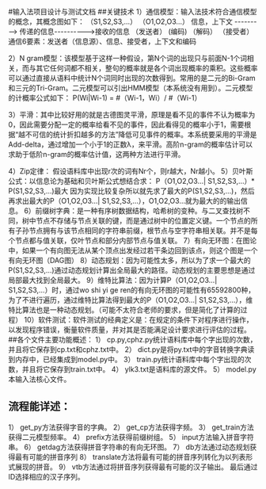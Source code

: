 #输入法项目设计与测试文档
##关键技术
1）通信模型：输入法技术符合通信模型的概念，其概念图如下：
				（S1,S2,S3,…）		（O1,O2,O3…）
	信息，上下文 ---------> 传递的信息---------->接收的信息
	（发送者）	  (编码)			  （解码） （接受者）
通信6要素：发送者（信息源）、信息、接受者，上下文和编码

2）N gram模型：该模型基于这样一种假设，第N个词的出现只与前面N-1个词相关，而与其它任何词都不相关，整句的概率就是各个词出现概率的乘积。这些概率可以通过直接从语料中统计N个词同时出现的次数得到。常用的是二元的Bi-Gram和三元的Tri-Gram。二元模型可以引出HMM模型（本系统没有用到）。二元模型的计概率公式如下：
P(Wi|Wi-1) = #（Wi-1，Wi）/ #（Wi-1）

3）平滑：其中比较好用的就是古德图灵平滑，原理是看不见的事件不认为概率为0，因此需要分配一定的概率给看不见的事件，因此看得见的概率小于1，需要根据“越不可信的统计折扣越多的方法”降低可见事件的概率。本系统要采用的平滑是Add-delta，通过增加一个小于1的正数λ，来平滑。高阶n-gram的概率估计可以求助于低阶n-gram的概率估计值，这两种方法进行平滑。

4）Zip定律： 假设语料库中出现r次的词有Nr个，则r越大，Nr越小。
5）贝叶斯公式：以信息论为基础和贝叶斯公式想结合求：
P（O1,O2,O3…| S1,S2,S3,…）* P(S1,S2,S3,…)最大
因为实现比较复杂所以就先求了最大的P(S1,S2,S3,…)，然后再求出最大的P（O1,O2,O3…| S1,S2,S3,…），O1,O2,O3…就为最大的的输出信息。
6）前缀树字典：是一种有序树数据结构，哈希树的变种。与二叉查找树不同，树中节点不存储与节点关联的键，而是通过树中的位置定义键。一个节点的所有子孙节点拥有与该节点相同的字符串前缀，根节点与空字符串相关联。并不是每个节点都与值关联，仅叶节点和部分内部节点与值关联。
7）有向无环图：在图论中，如果一个有向图无法从某个顶点出发经过若干条边回到该点，则这个图是一个有向无环图（DAG图）
8）动态规划：因为可能性太多，所以为了求一个最大的P(S1,S2,S3,…)通过动态规划计算出全局最大的路径。动态规划的主要思想是通过局部最大找到全局最大。
9）维特比算法：因为计算P（O1,O2,O3…| S1,S2,S3,…）时，通过wo shi yi ge ren的有向无环图的可能性有65592800种，为了不进行遍历，通过维特比算法得到最大的P（O1,O2,O3…| S1,S2,S3,…），维特比算法也是一种动态规划。（可能不太符合老师的要求，但是简化了计算的过程）
10）软件测试：软件测试的经典定义是：在规定的条件下对程序进行操作，以发现程序错误，衡量软件质量，并对其是否能满足设计要求进行评估的过程。
##各个文件主要功能概述：
1）	cp.py,cphz.py统计语料库中每个字出现的次数，并且将它保存到cp.txt和cphz.txt中。
2）	dict.py是将py.txt中的字音转换字典读到内存中，已经集成到model.py中。
3）	train.py统计语料库中每个字出现的次数，并且将它保存到train.txt中。
4）	ylk3.txt是语料库的源文件。
5）	model.py本输入法核心文件。
##	流程能详述：
1）	get_py方法获得字音的字典。
2）	get_cp方法获得字频。
3）	get_train方法获得二元模型频率。
4）	prefix方法获得前缀树组。
5）	input方法输入拼音字符串。
6）	getdag方法获得拼音字符串的有向无环图。
7）	db方法通过动态规划获得最有可能的拼音序列
8）	translate方法将最有可能的拼音序列转化为以列表形式展现的拼音。
9）	vtb方法通过将拼音序列获得最有可能的汉子输出。
最后通过ID选择相应的汉子序列。



